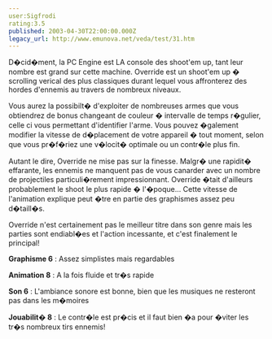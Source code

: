 ```yaml
---
user:Sigfrodi
rating:3.5
published: 2003-04-30T22:00:00.000Z
legacy_url: http://www.emunova.net/veda/test/31.htm
---
```

D�cid�ment, la PC Engine est LA console des shoot'em up, tant leur nombre est grand sur cette machine. Override est un shoot'em up � scrolling verical des plus classiques durant lequel vous affronterez des hordes d'ennemis au travers de nombreux niveaux.  

  

Vous aurez la possibilt� d'exploiter de nombreuses armes que vous obtiendrez de bonus changeant de couleur � intervalle de temps r�gulier, celle ci vous permettant d'identifier l'arme. Vous pouvez �galement modifier la vitesse de d�placement de votre appareil � tout moment, selon que vous pr�f�riez une v�locit� optimale ou un contr�le plus fin.  

  

Autant le dire, Override ne mise pas sur la finesse. Malgr� une rapidit� effarante, les ennemis ne manquent pas de vous canarder avec un nombre de projectiles particuli�rement impressionnant. Override �tait d'ailleurs probablement le shoot le plus rapide � l'�poque... Cette vitesse de l'animation explique peut �tre en partie des graphismes assez peu d�taill�s.  

  

Override n'est certainement pas le meilleur titre dans son genre mais les parties sont endiabl�es et l'action incessante, et c'est finalement le principal!  

  

**Graphisme 6** : Assez simplistes mais regardables  

  

**Animation 8** : A la fois fluide et tr�s rapide  

  

**Son 6** : L'ambiance sonore est bonne, bien que les musiques ne resteront pas dans les m�moires  

  

**Jouabilit� 8** : Le contr�le est pr�cis et il faut bien �a pour �viter les tr�s nombreux tirs ennemis!